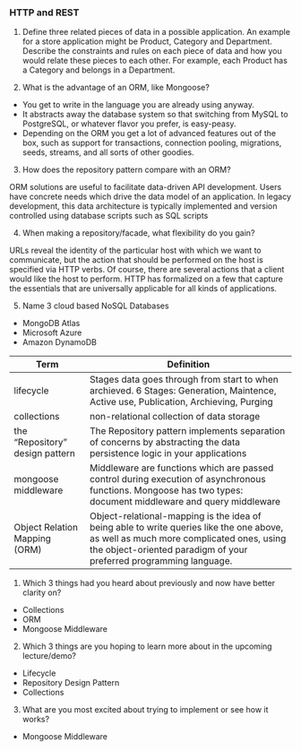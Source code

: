 ### HTTP and REST

1. Define three related pieces of data in a possible application. An example for a store application might be Product, Category and Department. Describe the constraints and rules on each piece of data and how you would relate these pieces to each other. For example, each Product has a Category and belongs in a Department.

2. What is the advantage of an ORM, like Mongoose?
  
  * You get to write in the language you are already using anyway.
  * It abstracts away the database system so that switching from MySQL to PostgreSQL, or whatever flavor you prefer, is easy-peasy.
  * Depending on the ORM you get a lot of advanced features out of the box, such as support for transactions, connection pooling, migrations, seeds, streams, and all sorts of other goodies.

3. How does the repository pattern compare with an ORM?

ORM solutions are useful to facilitate data-driven API development. Users have concrete needs which drive the data model of an application. In legacy development, this data architecture is typically implemented and version controlled using database scripts such as SQL scripts

4. When making a repository/facade, what flexibility do you gain?

URLs reveal the identity of the particular host with which we want to communicate, but the action that should be performed on the host is specified via HTTP verbs. Of course, there are several actions that a client would like the host to perform. HTTP has formalized on a few that capture the essentials that are universally applicable for all kinds of applications.

5. Name 3 cloud based NoSQL Databases
  
  * MongoDB Atlas
  * Microsoft Azure
  * Amazon DynamoDB

| Term | Definition |
|------|------------|
|lifecycle| Stages data goes through from start to when archieved. 6 Stages: Generation, Maintence, Active use, Publication, Archieving, Purging|
|collections| non-relational collection of data storage|
|the “Repository” design pattern| The Repository pattern implements separation of concerns by abstracting the data persistence logic in your applications|
|mongoose middleware| Middleware are functions which are passed control during execution of asynchronous functions. Mongoose has two types: document middleware and query middleware
|Object Relation Mapping (ORM)| Object-relational-mapping is the idea of being able to write queries like the one above, as well as much more complicated ones, using the object-oriented paradigm of your preferred programming language.|



1. Which 3 things had you heard about previously and now have better clarity on?

* Collections
* ORM
* Mongoose Middleware

2. Which 3 things are you hoping to learn more about in the upcoming lecture/demo?

* Lifecycle
* Repository Design Pattern
* Collections

3. What are you most excited about trying to implement or see how it works?

* Mongoose Middleware
